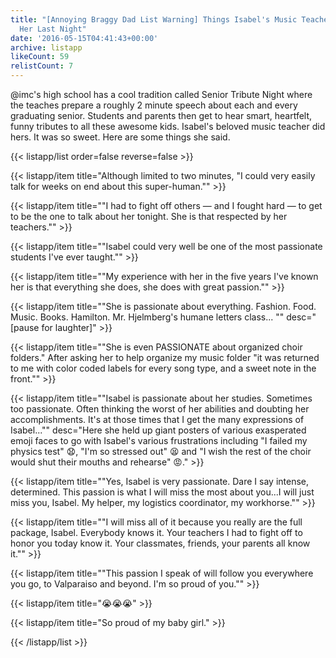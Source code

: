 ```yaml
---
title: "[Annoying Braggy Dad List Warning] Things Isabel's Music Teacher Said About
  Her Last Night"
date: '2016-05-15T04:41:43+00:00'
archive: listapp
likeCount: 59
relistCount: 7
---
```


@imc's high school has a cool tradition called Senior Tribute Night where the teaches prepare a roughly 2 minute speech about each and every graduating senior. Students and parents then get to hear smart, heartfelt, funny tributes to all these awesome kids. Isabel's beloved music teacher did hers. It was so sweet. Here are some things she said.

{{< listapp/list order=false reverse=false >}}

   {{< listapp/item title="Although limited to two minutes, \"I could very easily talk for weeks on end about this super-human.\"" >}}

   {{< listapp/item title="\"I had to fight off others — and I fought hard — to get to be the one to talk about her tonight. She is that respected by her teachers.\"" >}}

   {{< listapp/item title="\"Isabel could very well be one of the most passionate students I've ever taught.\"" >}}

   {{< listapp/item title="\"My experience with her in the five years I've known her is that everything she does, she does with great passion.\"" >}}

   {{< listapp/item title="\"She is passionate about everything. Fashion. Food. Music. Books. Hamilton. Mr. Hjelmberg's humane letters class... \""
      desc="[pause for laughter]" >}}

   {{< listapp/item title="\"She is even PASSIONATE about organized choir folders.\" After asking her to help organize my music folder \"it was returned to me with color coded labels for every song type, and a sweet note in the front.\"" >}}

   {{< listapp/item title="\"Isabel is passionate about her studies. Sometimes too passionate. Often thinking the worst of her abilities and doubting her accomplishments. It's at those times that I get the many expressions of Isabel...\""
      desc="Here she held up giant posters of various exasperated emoji faces to go with Isabel's various frustrations including \"I failed my physics test\" 😧, \"I'm so stressed out\" 😫 and \"I wish the rest of the choir would shut their mouths and rehearse\" 😡." >}}

   {{< listapp/item title="\"Yes, Isabel is very passionate. Dare I say intense, determined. This passion is what I will miss the most about you...I will just miss you, Isabel. My helper, my logistics coordinator, my workhorse.\"" >}}

   {{< listapp/item title="\"I will miss all of it because you really are the full package, Isabel. Everybody knows it. Your teachers I had to fight off to honor you today know it. Your classmates, friends, your parents all know it.\"" >}}

   {{< listapp/item title="\"This passion I speak of will follow you everywhere you go, to Valparaiso and beyond. I'm so proud of you.\"" >}}

   {{< listapp/item title="😭😭😭" >}}

   {{< listapp/item title="So proud of my baby girl." >}}

{{< /listapp/list >}}
